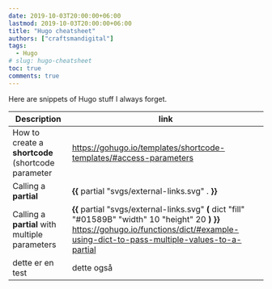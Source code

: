 ```yaml
---
date: 2019-10-03T20:00:00+06:00
lastmod: 2019-10-03T20:00:00+06:00
title: "Hugo cheatsheet"
authors: ["craftsmandigital"]
tags:
  - Hugo
# slug: hugo-cheatsheet
toc: true
comments: true
---
```


Here are snippets of Hugo stuff I always forget.





| Description                                        | link                                                         |
| -------------------------------------------------- | ------------------------------------------------------------ |
| How to create a **shortcode** (shortcode parameter | https://gohugo.io/templates/shortcode-templates/#access-parameters |
| Calling a **partial**                              | **{{** partial "svgs/external-links.svg" . **}}**            |
| Calling a **partial** with multiple parameters     | **{{** partial "svgs/external-links.svg" **(** dict "fill" "#01589B" "width" 10 "height" 20 **)** **}}**  https://gohugo.io/functions/dict/#example-using-dict-to-pass-multiple-values-to-a-partial |
|                                 dette er en test                   |                                  dette også                            |



<!--stackedit_data:
eyJoaXN0b3J5IjpbODAyNzYyMTUzLDQ3MjYxNjMxN119
-->
